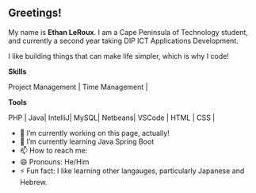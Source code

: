 ## Greetings!

My name is **Ethan LeRoux**. I am a Cape Peninsula of Technology student, and currently a second year taking DIP ICT Applications Development.

I like building things that can make life simpler, which is why I code!

**Skills**

Project Management | Time Management |

**Tools**

PHP | Java| IntelliJ| MySQL| Netbeans| VSCode | HTML | CSS |

- 🔭 I’m currently working on this page, actually!
- 🌱 I’m currently learning Java Spring Boot
- 📫 How to reach me: 
- 😄 Pronouns: He/Him
- ⚡ Fun fact: I like learning other langauges, particularly Japanese and Hebrew.
